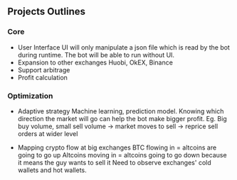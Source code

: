 
## Projects Outlines
### Core
- User Interface
    UI will only manipulate a json file which is read by the bot during runtime. The bot will be able to run without UI.
- Expansion to other exchanges
    Huobi, OkEX, Binance
- Support arbitrage
- Profit calculation

### Optimization
- Adaptive strategy
    Machine learning, prediction model. Knowing which direction the market will go can help the bot make bigger profit.
    Eg. Big buy volume, small sell volume -> market moves to sell -> reprice sell orders at wider level

- Mapping crypto flow at big exchanges
    BTC flowing in = altcoins are going to go up
    Altcoins moving in = altcoins going to go down because it means the guy wants to sell it
    Need to observe exchanges' cold wallets and hot wallets.
